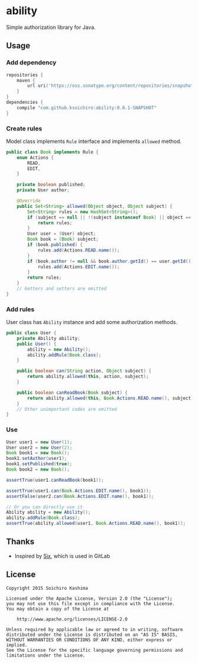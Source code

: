 # ability

Simple authorization library for Java.

## Usage

### Add dependency

```groovy
repositories {
    maven {
        url uri('https://oss.sonatype.org/content/repositories/snapshots/')
    }
}
dependencies {
    compile "com.github.ksoichiro:ability:0.0.1-SNAPSHOT"
}
```

### Create rules

Model class implements `Rule` interface and implements `allowed` method.

```java
public class Book implements Rule {
    enum Actions {
        READ,
        EDIT,
    }

    private boolean published;
    private User author;

    @Override
    public Set<String> allowed(Object object, Object subject) {
        Set<String> rules = new HashSet<String>();
        if (subject == null || !(subject instanceof Book) || object == null || !(object instanceof User)) {
            return rules;
        }
        User user = (User) object;
        Book book = (Book) subject;
        if (book.published) {
            rules.add(Actions.READ.name());
        }
        if (book.author != null && book.author.getId() == user.getId()) {
            rules.add(Actions.EDIT.name());
        }
        return rules;
    }
    // Getters and setters are omitted
}
```

### Add rules

User class has `Ability` instance and add some authorization methods.

```java
public class User {
    private Ability ability;
    public User() {
        ability = new Ability();
        ability.addRule(Book.class);
    }

    public boolean can(String action, Object subject) {
        return ability.allowed(this, action, subject);
    }

    public boolean canReadBook(Book subject) {
        return ability.allowed(this, Book.Actions.READ.name(), subject);
    }
    // Other unimportant codes are omitted
}
```

### Use

```java
User user1 = new User(1);
User user2 = new User(2);
Book book1 = new Book();
book1.setAuthor(user1);
book1.setPublished(true);
Book book2 = new Book();

assertTrue(user1.canReadBook(book1));

assertTrue(user1.can(Book.Actions.EDIT.name(), book1));
assertFalse(user2.can(Book.Actions.EDIT.name(), book1));

// Or you can directly use it
Ability ability = new Ability();
ability.addRule(Book.class);
assertTrue(ability.allowed(user1, Book.Actions.READ.name(), book1));
```

## Thanks

* Inspired by [Six](https://github.com/randx/six), which is used in GitLab

## License

    Copyright 2015 Soichiro Kashima

    Licensed under the Apache License, Version 2.0 (the "License");
    you may not use this file except in compliance with the License.
    You may obtain a copy of the License at

        http://www.apache.org/licenses/LICENSE-2.0

    Unless required by applicable law or agreed to in writing, software
    distributed under the License is distributed on an "AS IS" BASIS,
    WITHOUT WARRANTIES OR CONDITIONS OF ANY KIND, either express or implied.
    See the License for the specific language governing permissions and
    limitations under the License.
